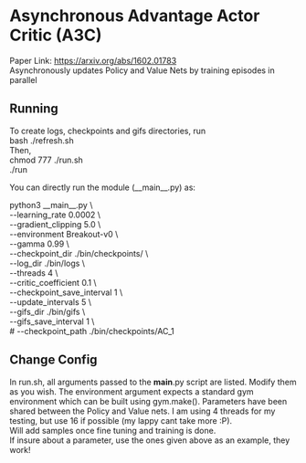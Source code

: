 # Asynchronous Advantage Actor Critic (A3C)
Paper Link: https://arxiv.org/abs/1602.01783  
Asynchronously updates Policy and Value Nets by training episodes in parallel  

## Running
To create logs, checkpoints and gifs directories, run  
bash ./refresh.sh  
Then,  
chmod 777 ./run.sh  
./run  


You can directly run the module (\_\_main\_\_.py) as:  
  
python3 \_\_main\_\_.py \\  
--learning_rate 0.0002 \\  
--gradient_clipping 5.0 \\  
--environment Breakout-v0 \\  
--gamma 0.99 \\  
--checkpoint_dir ./bin/checkpoints/ \\  
--log_dir ./bin/logs \\  
--threads 4 \\  
--critic_coefficient 0.1 \\  
--checkpoint_save_interval 1 \\  
--update_intervals 5 \\  
--gifs_dir ./bin/gifs \\  
--gifs_save_interval 1 \\  
\# --checkpoint_path ./bin/checkpoints/AC_1  


## Change Config
In run.sh, all arguments passed to the __main__.py script are listed. Modify them as you wish. The environment argument expects a standard gym environment which can be built using gym.make(). Parameters have been shared between the Policy and Value nets. I am using 4 threads for my testing, but use 16 if possible (my lappy cant take more :P).    
Will add samples once fine tuning and training is done.  
If insure about a parameter, use the ones given above as an example, they work!  
